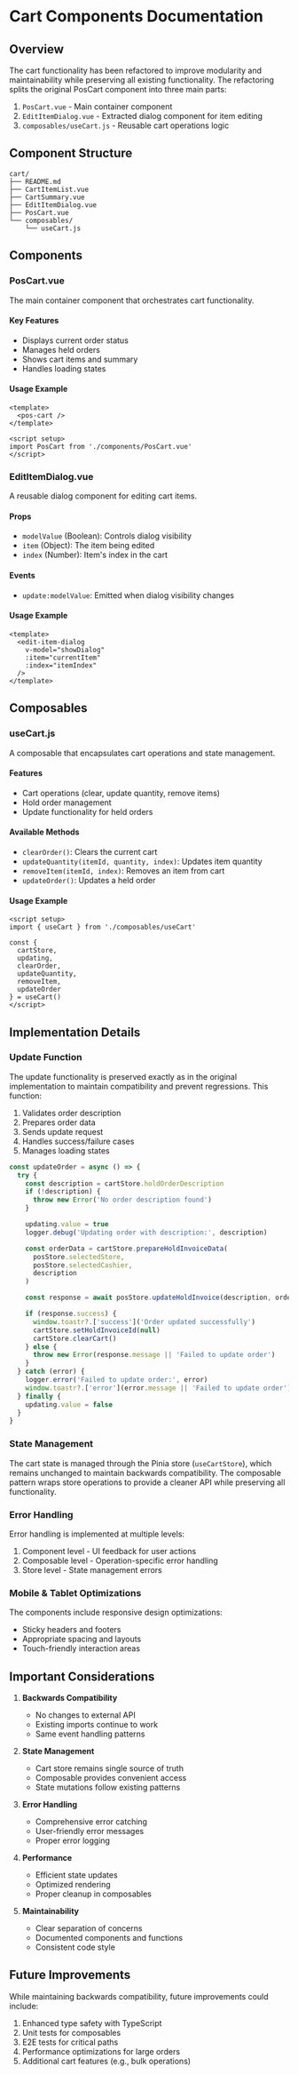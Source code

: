 # Cart Components Documentation

## Overview

The cart functionality has been refactored to improve modularity and maintainability while preserving all existing functionality. The refactoring splits the original PosCart component into three main parts:

1. `PosCart.vue` - Main container component
2. `EditItemDialog.vue` - Extracted dialog component for item editing
3. `composables/useCart.js` - Reusable cart operations logic

## Component Structure

```
cart/
├── README.md
├── CartItemList.vue
├── CartSummary.vue
├── EditItemDialog.vue
├── PosCart.vue
└── composables/
    └── useCart.js
```

## Components

### PosCart.vue

The main container component that orchestrates cart functionality.

#### Key Features
- Displays current order status
- Manages held orders
- Shows cart items and summary
- Handles loading states

#### Usage Example
```vue
<template>
  <pos-cart />
</template>

<script setup>
import PosCart from './components/PosCart.vue'
</script>
```

### EditItemDialog.vue

A reusable dialog component for editing cart items.

#### Props
- `modelValue` (Boolean): Controls dialog visibility
- `item` (Object): The item being edited
- `index` (Number): Item's index in the cart

#### Events
- `update:modelValue`: Emitted when dialog visibility changes

#### Usage Example
```vue
<template>
  <edit-item-dialog
    v-model="showDialog"
    :item="currentItem"
    :index="itemIndex"
  />
</template>
```

## Composables

### useCart.js

A composable that encapsulates cart operations and state management.

#### Features
- Cart operations (clear, update quantity, remove items)
- Hold order management
- Update functionality for held orders

#### Available Methods
- `clearOrder()`: Clears the current cart
- `updateQuantity(itemId, quantity, index)`: Updates item quantity
- `removeItem(itemId, index)`: Removes an item from cart
- `updateOrder()`: Updates a held order

#### Usage Example
```vue
<script setup>
import { useCart } from './composables/useCart'

const { 
  cartStore,
  updating,
  clearOrder,
  updateQuantity,
  removeItem,
  updateOrder
} = useCart()
</script>
```

## Implementation Details

### Update Function

The update functionality is preserved exactly as in the original implementation to maintain compatibility and prevent regressions. This function:

1. Validates order description
2. Prepares order data
3. Sends update request
4. Handles success/failure cases
5. Manages loading states

```javascript
const updateOrder = async () => {
  try {
    const description = cartStore.holdOrderDescription
    if (!description) {
      throw new Error('No order description found')
    }

    updating.value = true
    logger.debug('Updating order with description:', description)

    const orderData = cartStore.prepareHoldInvoiceData(
      posStore.selectedStore,
      posStore.selectedCashier,
      description
    )

    const response = await posStore.updateHoldInvoice(description, orderData)

    if (response.success) {
      window.toastr?.['success']('Order updated successfully')
      cartStore.setHoldInvoiceId(null)
      cartStore.clearCart()
    } else {
      throw new Error(response.message || 'Failed to update order')
    }
  } catch (error) {
    logger.error('Failed to update order:', error)
    window.toastr?.['error'](error.message || 'Failed to update order')
  } finally {
    updating.value = false
  }
}
```

### State Management

The cart state is managed through the Pinia store (`useCartStore`), which remains unchanged to maintain backwards compatibility. The composable pattern wraps store operations to provide a cleaner API while preserving all functionality.

### Error Handling

Error handling is implemented at multiple levels:
1. Component level - UI feedback for user actions
2. Composable level - Operation-specific error handling
3. Store level - State management errors

### Mobile & Tablet Optimizations

The components include responsive design optimizations:
- Sticky headers and footers
- Appropriate spacing and layouts
- Touch-friendly interaction areas

## Important Considerations

1. **Backwards Compatibility**
   - No changes to external API
   - Existing imports continue to work
   - Same event handling patterns

2. **State Management**
   - Cart store remains single source of truth
   - Composable provides convenient access
   - State mutations follow existing patterns

3. **Error Handling**
   - Comprehensive error catching
   - User-friendly error messages
   - Proper error logging

4. **Performance**
   - Efficient state updates
   - Optimized rendering
   - Proper cleanup in composables

5. **Maintainability**
   - Clear separation of concerns
   - Documented components and functions
   - Consistent code style

## Future Improvements

While maintaining backwards compatibility, future improvements could include:
1. Enhanced type safety with TypeScript
2. Unit tests for composables
3. E2E tests for critical paths
4. Performance optimizations for large orders
5. Additional cart features (e.g., bulk operations)

